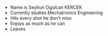 - Name is Seyhun Ogulcan KERCEK  
- Currently studies Mechatronics Engineering
- Hits every shot he don't miss
- Enjoys as much as he can
- Leaves

